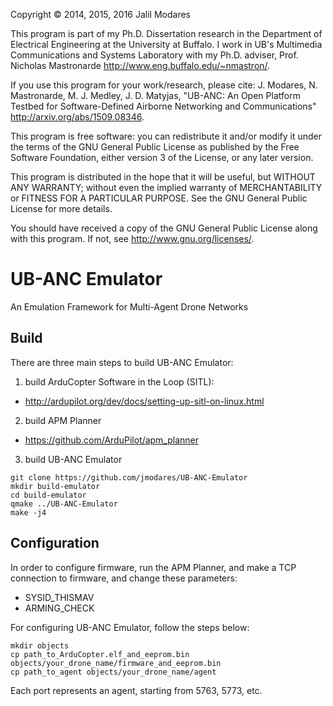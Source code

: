Copyright © 2014, 2015, 2016 Jalil Modares

This program is part of my Ph.D. Dissertation research in the Department of Electrical Engineering at the University at Buffalo. I work in UB's Multimedia Communications and Systems Laboratory with my Ph.D. adviser, Prof. Nicholas Mastronarde <http://www.eng.buffalo.edu/~nmastron/>.

If you use this program for your work/research, please cite:
J. Modares, N. Mastronarde, M. J. Medley, J. D. Matyjas, "UB-ANC: An Open Platform Testbed for Software-Defined Airborne Networking and Communications" <http://arxiv.org/abs/1509.08346>.

This program is free software: you can redistribute it and/or modify it under the terms of the GNU General Public License as published by the Free Software Foundation, either version 3 of the License, or any later version.

This program is distributed in the hope that it will be useful, but WITHOUT ANY WARRANTY; without even the implied warranty of MERCHANTABILITY or FITNESS FOR A PARTICULAR PURPOSE. See the GNU General Public License for more details.

You should have received a copy of the GNU General Public License along with this program. If not, see <http://www.gnu.org/licenses/>.

# UB-ANC Emulator
An Emulation Framework for Multi-Agent Drone Networks

Build
--------------

There are three main steps to build UB-ANC Emulator:

1) build ArduCopter Software in the Loop (SITL):
  - http://ardupilot.org/dev/docs/setting-up-sitl-on-linux.html

2) build APM Planner 
  - https://github.com/ArduPilot/apm_planner

3) build UB-ANC Emulator

```
git clone https://github.com/jmodares/UB-ANC-Emulator
mkdir build-emulator
cd build-emulator
qmake ../UB-ANC-Emulator
make -j4
```

Configuration
-------------

In order to configure firmware, run the APM Planner, and make a TCP connection to firmware, and change these parameters:
  - SYSID_THISMAV
  - ARMING_CHECK

For configuring UB-ANC Emulator, follow the steps below:

```
mkdir objects
cp path_to_ArduCopter.elf_and_eeprom.bin objects/your_drone_name/firmware_and_eeprom.bin
cp path_to_agent objects/your_drone_name/agent
```

Each port represents an agent, starting from 5763, 5773, etc.
